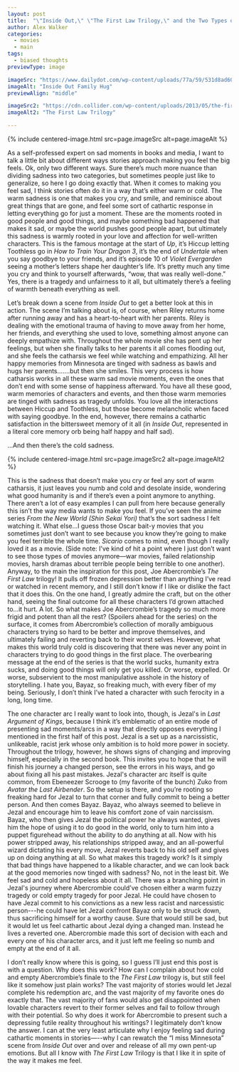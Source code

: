 ```yaml
---
layout: post
title:  "\"Inside Out,\" \"The First Law Trilogy,\" and the Two Types of Sadness in Stories"
author: Alex Walker
categories:
  - movies
  - main
tags:
  - biased thoughts
previewType: image

imageSrc: "https://www.dailydot.com/wp-content/uploads/77a/59/531d8ad605118eadacace118d755c7f5.jpg"
imageAlt: "Inside Out Family Hug"
previewAlign: "middle"

imageSrc2: "https://cdn.collider.com/wp-content/uploads/2013/05/the-first-law-trilogy-joe-abercrombie-slice.jpg"
imageAlt2: "The First Law Trilogy"

---
```

{% include centered-image.html src=page.imageSrc alt=page.imageAlt %}


As a self-professed expert on sad moments in books and media, I want to talk a little bit about different ways stories approach making you feel the big feels. Ok, only two different ways. Sure there’s much more nuance than dividing sadness into two categories, but sometimes people just like to generalize, so here I go doing exactly that. When it comes to making you feel sad, I think stories often do it in a way that’s either warm or cold. The warm sadness is one that makes you cry, and smile, and reminisce about great things that are gone, and feel some sort of cathartic response in letting everything go for just a moment. These are the moments rooted in good people and good things, and maybe something bad happened that makes it sad, or maybe the world pushes good people apart, but ultimately this sadness is warmly rooted in your love and affection for well-written characters. This is the famous montage at the start of *Up*, it’s Hiccup letting Toothless go in *How to Train Your Dragon 3*, it’s the end of *Undertale* when you say goodbye to your friends, and it’s episode 10 of *Violet Evergarden* seeing a mother’s letters shape her daughter’s life. It’s pretty much any time you cry and think to yourself afterwards, “wow, that was really well-done.” Yes, there is a tragedy and unfairness to it all, but ultimately there’s a feeling of warmth beneath everything as well.
	
Let’s break down a scene from *Inside Out* to get a better look at this in action. The scene I’m talking about is, of course, when Riley returns home after running away and has a heart-to-heart with her parents. Riley is dealing with the emotional trauma of having to move away from her home, her friends, and everything she used to love, something almost anyone can deeply empathize with. Throughout the whole movie she has pent up her feelings, but when she finally talks to her parents it all comes flooding out, and she feels the catharsis we feel while watching and empathizing. All her happy memories from Minnesota are tinged with sadness as bawls and hugs her parents…….but then she smiles. This very process is how catharsis works in all these warm sad movie moments, even the ones that don’t end with some sense of happiness afterward. You have all these good, warm memories of characters and events, and then those warm memories are tinged with sadness as tragedy unfolds. You love all the interactions between Hiccup and Toothless, but those become melancholic when faced with saying goodbye. In the end, however, there remains a cathartic satisfaction in the bittersweet memory of it all (in *Inside Out*, represented in a literal core memory orb being half happy and half sad).

…And then there’s the cold sadness.

{% include centered-image.html src=page.imageSrc2 alt=page.imageAlt2 %}

This is the sadness that doesn’t make you cry or feel any sort of warm catharsis, it just leaves you numb and cold and desolate inside, wondering what good humanity is and if there’s even a point anymore to anything. There aren’t a lot of easy examples I can pull from here because generally this isn’t the way media wants to make you feel. If you’ve seen the anime series *From the New World (Shin Sekai Yori)* that’s the sort sadness I felt watching it. What else…I guess those Oscar bait-y movies that you sometimes just don’t want to see because you know they’re going to make you feel terrible the whole time. *Sicario* comes to mind, even though I really loved it as a movie. (Side note: I’ve kind of hit a point where I just don’t want to see those types of movies anymore—war movies, failed relationship movies, harsh dramas about terrible people being terrible to one another). Anyway, to the main the inspiration for this post, Joe Abercrombie’s *The First Law* trilogy! It pulls off frozen depression better than anything I’ve read or watched in recent memory, and I still don’t know if I like or dislike the fact that it does this. On the one hand, I greatly admire the craft, but on the other hand, seeing the final outcome for all these characters I’d grown attached to…it hurt. A lot. So what makes Joe Abercrombie’s tragedy so much more frigid and potent than all the rest? (Spoilers ahead for the series) on the surface, it comes from Abercrombie’s collection of morally ambiguous characters trying so hard to be better and improve themselves, and ultimately failing and reverting back to their worst selves. However, what makes this world truly cold is discovering that there was never any point in characters trying to do good things in the first place. The overbearing message at the end of the series is that the world sucks, humanity extra sucks, and doing good things will only get you killed. Or worse, expelled. Or worse, subservient to the most manipulative asshole in the history of storytelling. I hate you, Bayaz, so freaking much, with every fiber of my being. Seriously, I don’t think I’ve hated a character with such ferocity in a long, long time.

The one character arc I really want to look into, though, is Jezal's in *Last Argument of Kings*, because I think it’s emblematic of an entire mode of presenting sad moments/arcs in a way that directly opposes everything I mentioned in the first half of this post. Jezal is a set up as a narcissistic, unlikeable, racist jerk whose only ambition is to hold more power in society. Throughout the trilogy, however, he shows signs of changing and improving himself, especially in the second book. This invites you to hope that he will finish his journey a changed person, see the errors in his ways, and go about fixing all his past mistakes. Jezal's character arc itself is quite common, from Ebeneezer Scrooge to (my favorite of the bunch) Zuko from *Avatar the Last Airbender*. So the setup is there, and you’re rooting so freaking hard for Jezal to turn that corner and fully commit to being a better person. And then comes Bayaz. Bayaz, who always seemed to believe in Jezal and encourage him to leave his comfort zone of vain narcissism. Bayaz, who then gives Jezal the political power he always wanted, gives him the hope of using it to do good in the world, only to turn him into a puppet figurehead without the ability to do anything at all. Now with his power stripped away, his relationships stripped away, and an all-powerful wizard dictating his every move, Jezal reverts back to his old self and gives up on doing anything at all. So what makes this tragedy work? Is it simply that bad things have happened to a likable character, and we can look back at the good memories now tinged with sadness? No, not in the least bit. We feel sad and cold and hopeless about it all. There was a branching point in Jezal's journey where Abercrombie could’ve chosen either a warm fuzzy tragedy or cold empty tragedy for poor Jezal. He could have chosen to have Jezal commit to his convictions as a new less racist and narcessistic person---he could have let Jezal confront Bayaz only to be struck down, thus sacrificing himself for a worthy cause. Sure that would still be sad, but it would let us feel cathartic about Jezal dying a changed man. Instead he lives a reverted one. Abercrombie made this sort of decision with each and every one of his character arcs, and it just left me feeling so numb and empty at the end of it all.

I don’t really know where this is going, so I guess I’ll just end this post is with a question. Why does this work? How can I complain about how cold and empty Abercrombie’s finale to the *The First Law* trilogy is, but still feel like it somehow just plain works? The vast majority of stories would let Jezal complete his redemption arc, and the vast majority of my favorite ones do exactly that. The vast majority of fans would also get disappointed when lovable characters revert to their former selves and fail to follow through with their potential. So why does it work for Abercrombie to present such a depressing futile reality throughout his writings? I legitimately don’t know the answer. I can at the very least articulate why I enjoy feeling sad during cathartic moments in stories—--why I can rewatch the “I miss Minnesota” scene from *Inside Out* over and over and release of all my own pent-up emotions. But all I know with *The First Law* Trilogy is that I like it in spite of the way it makes me feel.